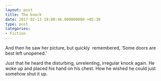 ```yaml
---
layout: post
title: The knock
date: 2017-02-13 19:00:46.000000000 +05:30
type: post
categories:
- Fiction
---
```


And then he saw her picture, but quickly  remembered, ‘Some doors are best left unopened.’

Just that he heard the disturbing, unrelenting, irregular knock again. He woke up and placed his hand on his chest. How he wished he could just somehow shut it up.
